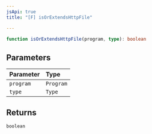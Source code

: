 ```yaml
---
jsApi: true
title: "[F] isOrExtendsHttpFile"

---
```

```ts
function isOrExtendsHttpFile(program, type): boolean
```

## Parameters

| Parameter | Type |
| :------ | :------ |
| `program` | `Program` |
| `type` | `Type` |

## Returns

`boolean`
